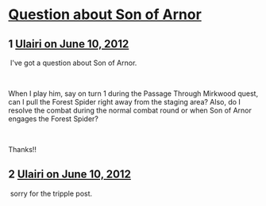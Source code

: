# [Question about Son of Arnor](https://community.fantasyflightgames.com/topic/65765-question-about-son-of-arnor/)

## 1 [Ulairi on June 10, 2012](https://community.fantasyflightgames.com/topic/65765-question-about-son-of-arnor/?do=findComment&comment=642530)

 I've got a question about Son of Arnor.

 

When I play him, say on turn 1 during the Passage Through Mirkwood quest, can I pull the Forest Spider right away from the staging area? Also, do I resolve the combat during the normal combat round or when Son of Arnor engages the Forest Spider?

 

Thanks!!

## 2 [Ulairi on June 10, 2012](https://community.fantasyflightgames.com/topic/65765-question-about-son-of-arnor/?do=findComment&comment=642537)

 sorry for the tripple post. 

